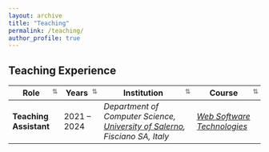 ```yaml
---
layout: archive
title: "Teaching"
permalink: /teaching/
author_profile: true
---
```


## Teaching Experience

| Role              | Years       | Institution                                                                                     | Course |
|-------------------|-------------|--------------------------------------------------------------------------------------------------|--------|
| **Teaching Assistant** | 2021 – 2024 | _Department of Computer Science, [University of Salerno](https://web.unisa.it/en/university), Fisciano SA, Italy_ | [_Web Software Technologies_](https://unisa.coursecatalogue.cineca.it/insegnamenti/2023/511551/2017/9999/500153?coorte=2022&schemaid=17311) |


<style>
  th {
    cursor: pointer;
    position: relative;
    padding-right: 20px; /* space for arrow */
  }

  th::after {
    content: '⇅'; /* initial state */
    position: absolute;
    right: 5px;
    font-size: 0.8em;
    color: #888;
  }

  th.sorted.asc::after {
    content: '↑';
  }

  th.sorted.desc::after {
    content: '↓';
  }
</style>

<script src="https://unpkg.com/tablesort@5.3.0/dist/tablesort.min.js"></script>

<script>
  document.addEventListener('DOMContentLoaded', function () {
    document.querySelectorAll("table").forEach(function(table) {
      const sort = new Tablesort(table);

      table.querySelectorAll("th").forEach(th => {
        th.addEventListener("click", () => {
          table.querySelectorAll("th").forEach(header => header.classList.remove("sorted", "asc", "desc"));
          th.classList.add("sorted");
          if (th.getAttribute("aria-sort") === "ascending") {
            th.classList.add("asc");
          } else if (th.getAttribute("aria-sort") === "descending") {
            th.classList.add("desc");
          }
        });
      });
    });
  });
</script>

<!--
**Teaching Assistant**<br/>
_2021 - 2024<br/>_
• _Department of Computer Science, [University of Salerno](https://web.unisa.it/en/university), Fisciano SA, Italy_<br/>
• Course: [Web Software Technologies](https://unisa.coursecatalogue.cineca.it/insegnamenti/2023/511551/2017/9999/500153?coorte=2022&schemaid=17311), which is held in the second year of the Computer Science B.Sc. program-->
